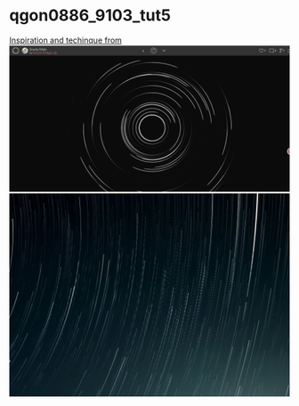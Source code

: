 # qgon0886_9103_tut5

[Inspiration and techinque from](https://openprocessing.org/sketch/2490402)
![Inspiration](Inspiration1.png)
![Inspiration2](ujjwal-chettri-A3XeAawYEVk-unsplash.jpg)